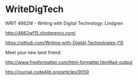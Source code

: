# WriteDigTech
WRIT 4662W - Writing with Digital Technology: Lindgren

http://4662wf15.clindgrencv.com/

https://github.com/Writing-with-Digital-Technologies-f15


Meet your new best friend:

http://www.freeformatter.com/html-formatter.html#ad-output


http://journal.code4lib.org/articles/9059
